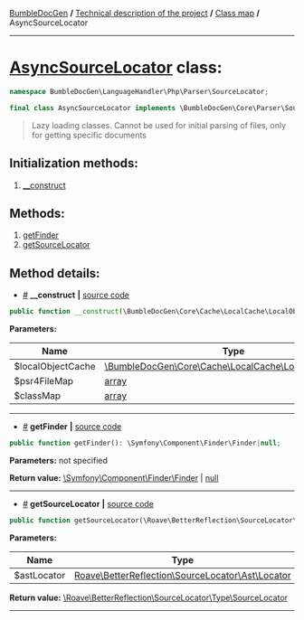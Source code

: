 <!-- {% raw %} -->
<embed> <a href="/docs/readme.md">BumbleDocGen</a> <b>/</b> <a href="/docs/tech/readme.md">Technical description of the project</a> <b>/</b> <a href="/docs/tech/map.md">Class map</a> <b>/</b> AsyncSourceLocator<hr> </embed>

<h1>
    <a href="https://github.com/bumble-tech/bumble-doc-gen/blob/master/BumbleDocGen/LanguageHandler/Php/Parser/SourceLocator/AsyncSourceLocator.php#L16">AsyncSourceLocator</a> class:
</h1>





```php
namespace BumbleDocGen\LanguageHandler\Php\Parser\SourceLocator;

final class AsyncSourceLocator implements \BumbleDocGen\Core\Parser\SourceLocator\SourceLocatorInterface, \BumbleDocGen\LanguageHandler\Php\Parser\SourceLocator\CustomSourceLocatorInterface
```

<blockquote>Lazy loading classes. Cannot be used for initial parsing of files, only for getting specific documents</blockquote>






<h2>Initialization methods:</h2>

<ol>
<li>
    <a href="#m-construct">__construct</a>
    </li>
</ol>

<h2>Methods:</h2>

<ol>
<li>
    <a href="#mgetfinder">getFinder</a>
    </li>
<li>
    <a href="#mgetsourcelocator">getSourceLocator</a>
    </li>
</ol>







<h2>Method details:</h2>

<div class='method_description-block'>

<ul>
<li><a name="m-construct" href="#m-construct">#</a>
 <b>__construct</b>
    <b>|</b> <a href="https://github.com/bumble-tech/bumble-doc-gen/blob/master/BumbleDocGen/LanguageHandler/Php/Parser/SourceLocator/AsyncSourceLocator.php#L18">source code</a></li>
</ul>

```php
public function __construct(\BumbleDocGen\Core\Cache\LocalCache\LocalObjectCache $localObjectCache, array $psr4FileMap, array $classMap);
```



<b>Parameters:</b>

<table>
    <thead>
    <tr>
        <th>Name</th>
        <th>Type</th>
        <th>Description</th>
    </tr>
    </thead>
    <tbody>
            <tr>
            <td>$localObjectCache</td>
            <td><a href='https://github.com/bumble-tech/bumble-doc-gen/blob/master/BumbleDocGen/Core/Cache/LocalCache/LocalObjectCache.php'>\BumbleDocGen\Core\Cache\LocalCache\LocalObjectCache</a></td>
            <td>-</td>
        </tr>
            <tr>
            <td>$psr4FileMap</td>
            <td><a href='https://www.php.net/manual/en/language.types.array.php'>array</a></td>
            <td>-</td>
        </tr>
            <tr>
            <td>$classMap</td>
            <td><a href='https://www.php.net/manual/en/language.types.array.php'>array</a></td>
            <td>-</td>
        </tr>
        </tbody>
</table>



</div>
<hr>
<div class='method_description-block'>

<ul>
<li><a name="mgetfinder" href="#mgetfinder">#</a>
 <b>getFinder</b>
    <b>|</b> <a href="https://github.com/bumble-tech/bumble-doc-gen/blob/master/BumbleDocGen/LanguageHandler/Php/Parser/SourceLocator/AsyncSourceLocator.php#L28">source code</a></li>
</ul>

```php
public function getFinder(): \Symfony\Component\Finder\Finder|null;
```



<b>Parameters:</b> not specified

<b>Return value:</b> <a href='https://github.com/symfony/finder/blob/master/Finder.php'>\Symfony\Component\Finder\Finder</a> | <a href='https://www.php.net/manual/en/language.types.null.php'>null</a>


</div>
<hr>
<div class='method_description-block'>

<ul>
<li><a name="mgetsourcelocator" href="#mgetsourcelocator">#</a>
 <b>getSourceLocator</b>
    <b>|</b> <a href="https://github.com/bumble-tech/bumble-doc-gen/blob/master/BumbleDocGen/LanguageHandler/Php/Parser/SourceLocator/AsyncSourceLocator.php#L33">source code</a></li>
</ul>

```php
public function getSourceLocator(\Roave\BetterReflection\SourceLocator\Ast\Locator $astLocator): \Roave\BetterReflection\SourceLocator\Type\SourceLocator;
```



<b>Parameters:</b>

<table>
    <thead>
    <tr>
        <th>Name</th>
        <th>Type</th>
        <th>Description</th>
    </tr>
    </thead>
    <tbody>
            <tr>
            <td>$astLocator</td>
            <td><a href='https://github.com/Roave/BetterReflection/blob/master/src/SourceLocator/Ast/Locator.php'>Roave\BetterReflection\SourceLocator\Ast\Locator</a></td>
            <td>-</td>
        </tr>
        </tbody>
</table>

<b>Return value:</b> <a href='https://github.com/Roave/BetterReflection/blob/master/src/SourceLocator/Type/SourceLocator.php'>\Roave\BetterReflection\SourceLocator\Type\SourceLocator</a>


</div>
<hr>

<!-- {% endraw %} -->